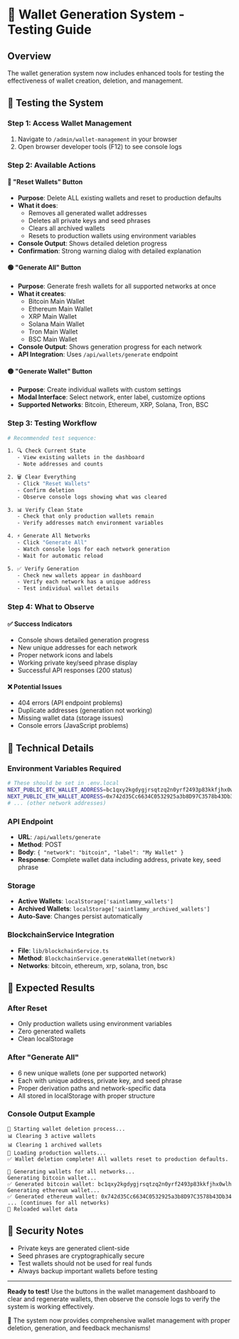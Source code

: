 # 🧪 Wallet Generation System - Testing Guide

## Overview
The wallet generation system now includes enhanced tools for testing the effectiveness of wallet creation, deletion, and management.

## 🚀 Testing the System

### Step 1: Access Wallet Management
1. Navigate to `/admin/wallet-management` in your browser
2. Open browser developer tools (F12) to see console logs

### Step 2: Available Actions

#### 🔴 **"Reset Wallets" Button**
- **Purpose**: Delete ALL existing wallets and reset to production defaults
- **What it does**:
  - Removes all generated wallet addresses
  - Deletes all private keys and seed phrases
  - Clears all archived wallets
  - Resets to production wallets using environment variables
- **Console Output**: Shows detailed deletion progress
- **Confirmation**: Strong warning dialog with detailed explanation

#### 🟢 **"Generate All" Button**
- **Purpose**: Generate fresh wallets for all supported networks at once
- **What it creates**:
  - Bitcoin Main Wallet
  - Ethereum Main Wallet
  - XRP Main Wallet
  - Solana Main Wallet
  - Tron Main Wallet
  - BSC Main Wallet
- **Console Output**: Shows generation progress for each network
- **API Integration**: Uses `/api/wallets/generate` endpoint

#### 🟡 **"Generate Wallet" Button**
- **Purpose**: Create individual wallets with custom settings
- **Modal Interface**: Select network, enter label, customize options
- **Supported Networks**: Bitcoin, Ethereum, XRP, Solana, Tron, BSC

### Step 3: Testing Workflow

```bash
# Recommended test sequence:

1. 🔍 Check Current State
   - View existing wallets in the dashboard
   - Note addresses and counts

2. 🗑️ Clear Everything
   - Click "Reset Wallets"
   - Confirm deletion
   - Observe console logs showing what was cleared

3. 📊 Verify Clean State
   - Check that only production wallets remain
   - Verify addresses match environment variables

4. ⚡ Generate All Networks
   - Click "Generate All"
   - Watch console logs for each network generation
   - Wait for automatic reload

5. ✅ Verify Generation
   - Check new wallets appear in dashboard
   - Verify each network has a unique address
   - Test individual wallet details
```

### Step 4: What to Observe

#### ✅ **Success Indicators**
- Console shows detailed generation progress
- New unique addresses for each network
- Proper network icons and labels
- Working private key/seed phrase display
- Successful API responses (200 status)

#### ❌ **Potential Issues**
- 404 errors (API endpoint problems)
- Duplicate addresses (generation not working)
- Missing wallet data (storage issues)
- Console errors (JavaScript problems)

## 🔧 Technical Details

### Environment Variables Required
```bash
# These should be set in .env.local
NEXT_PUBLIC_BTC_WALLET_ADDRESS=bc1qxy2kgdygjrsqtzq2n0yrf2493p83kkfjhx0wlh
NEXT_PUBLIC_ETH_WALLET_ADDRESS=0x742d35Cc6634C0532925a3b8D97C3578b43Db34
# ... (other network addresses)
```

### API Endpoint
- **URL**: `/api/wallets/generate`
- **Method**: POST
- **Body**: `{ "network": "bitcoin", "label": "My Wallet" }`
- **Response**: Complete wallet data including address, private key, seed phrase

### Storage
- **Active Wallets**: `localStorage['saintlammy_wallets']`
- **Archived Wallets**: `localStorage['saintlammy_archived_wallets']`
- **Auto-Save**: Changes persist automatically

### BlockchainService Integration
- **File**: `lib/blockchainService.ts`
- **Method**: `BlockchainService.generateWallet(network)`
- **Networks**: bitcoin, ethereum, xrp, solana, tron, bsc

## 🎯 Expected Results

### After Reset
- Only production wallets using environment variables
- Zero generated wallets
- Clean localStorage

### After "Generate All"
- 6 new unique wallets (one per supported network)
- Each with unique address, private key, and seed phrase
- Proper derivation paths and network-specific data
- All stored in localStorage with proper structure

### Console Output Example
```
🧹 Starting wallet deletion process...
📊 Clearing 3 active wallets
📊 Clearing 1 archived wallets
🔄 Loading production wallets...
✅ Wallet deletion complete! All wallets reset to production defaults.

🚀 Generating wallets for all networks...
Generating bitcoin wallet...
✅ Generated bitcoin wallet: bc1qxy2kgdygjrsqtzq2n0yrf2493p83kkfjhx0wlh
Generating ethereum wallet...
✅ Generated ethereum wallet: 0x742d35Cc6634C0532925a3b8D97C3578b43Db34
... (continues for all networks)
🔄 Reloaded wallet data
```

## 🚨 Security Notes
- Private keys are generated client-side
- Seed phrases are cryptographically secure
- Test wallets should not be used for real funds
- Always backup important wallets before testing

---

**Ready to test!** Use the buttons in the wallet management dashboard to clear and regenerate wallets, then observe the console logs to verify the system is working effectively.

🎉 The system now provides comprehensive wallet management with proper deletion, generation, and feedback mechanisms!